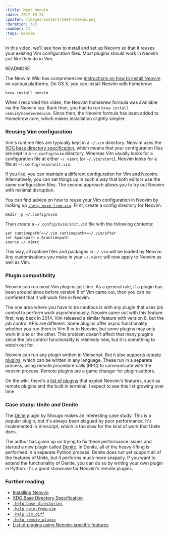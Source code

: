 ```yaml
---
:title: Meet Neovim
:date: 2017-10-24
:poster: /images/posters/meet-neovim.png
:duration: 323
:number: 71
:tags: Neovim
---
```


In this video, we'll see how to install and set up Neovim so that it reuses your existing Vim configuration files.
Most plugins should work in Neovim just like they do in Vim.

READMORE

The Neovim Wiki has comprehensive [instructions on how to install Neovim][install] on various platforms. On OS X, you can install Neovim with homebrew:

    brew install neovim

When I recorded this video, the Neovim homebrew formula was available via the Neovim tap. Back then, you had to run `brew install neovim/neovim/neovim`. Since then, the Neovim formula has been added to Homebrew core, which makes installation slightly simpler.

### Reusing Vim configuration

Vim's runtime files are typically kept in a `~/.vim` directory.
Neovim uses the [XDG base directory specification][xdg], which means that your configuration files are kept in a `~/.config/nvim` directory.
Whereas Vim usually looks for a configuration file at either `~/.vimrc` (or `~/.vim/vimrc`), Neovim looks for a file at `~/.config/nvim/init.vim`.

If you like, you can maintain a different configuration for Vim and Neovim.
Alternatively, you can set things up in such a way that both editors use the same configuration files.
The second approach allows you to try out Neovim with minimal disruption.

You can find advice on how to reuse your Vim configuration in Neovim by looking up [`:help nvim-from-vim`][nvim-from-vim]. First, create a config directory for Neovim:

    mkdir -p ~/.config/nvim

Then create a `~/.config/nvim/init.vim` file with the following contents:

```viml
set runtimepath^=~/.vim runtimepath+=~/.vim/after
let &packpath = &runtimepath
source ~/.vimrc
```

This way, all runtime files and packages in `~/.vim` will be loaded by Neovim. 
Any customisations you make in your `~/.vimrc` will now apply to Neovim as well as Vim.

### Plugin compatibility

Neovim can run most Vim plugins just fine.
As a general rule, if a plugin has been around since before version 8 of Vim came out, then you can be confident that it will work fine in Neovim.

The one area where you have to be cautious is with any plugin that uses job control to perform work asynchronously.
Neovim came out with this feature first, way back in 2014.
Vim released a similar feature with version 8, but the job control APIs are different.
Some plugins offer async functionality whether you run them in Vim 8 or in
Neovim, but some plugins may only work in one or the other.
This problem doesn't affect that many plugins since the job control functionality is relatively new, but it is something to watch out for.

Neovim can run any plugin written in Vimscript.
But it also supports [remote plugins][remote], which can be written in any language.
These run in a separate process, using remote procedure calls (RPC) to communicate with the neovim process.
Remote plugins are a game changer for plugin authors.

On the wiki, there's a [list of plugins][nvim-plugins] that exploit Neovim's features, such as remote plugins and the built in terminal.
I expect to see this list growing over time.

### Case study: Unite and Denite

The [Unite][unite] plugin by Shougo makes an interesting case study.
This is a popular plugin, but it's always been plagued by poor performance.
It's implemented in Vimscript, which is too slow for the kind of work that Unite does.

The author has given up on trying to fix these performance issues and started a new plugin called [Denite][denite].
In Denite, all of the heavy-lifting is performed in a separate Python process.
Denite does not yet support all of the features of Unite, but it performs much more snappily.
If you want to extend the functionality of Denite, you can do so by writing your own plugin in Python.
It's a good showcase for Neovim's remote plugins.

### Further reading

* [Installing Neovim][install]
* [XDG Base Directory Specification][xdg]
* [`:help base-directories`][base-directories]
* [`:help nvim-from-vim`][nvim-from-vim]
* [`:help vim_diff`][vim_diff]
* [`:help remote_plugin`][remote]
* [List of plugins using Neovim-specific features][nvim-plugins]

[install]: https://github.com/neovim/neovim/wiki/Installing-Neovim
[xdg]: https://specifications.freedesktop.org/basedir-spec/latest/index.html
[base-directories]: https://neovim.io/doc/user/starting.html#xdg
[nvim-from-vim]: https://neovim.io/doc/user/nvim.html#nvim-from-vim
[vim_diff]: https://neovim.io/doc/user/vim_diff.html
[nvim-plugins]: https://github.com/neovim/neovim/wiki/Related-projects#plugins
[remote]: https://neovim.io/doc/user/remote_plugin.html
[unite]: https://github.com/Shougo/unite.vim
[denite]: https://github.com/Shougo/denite.nvim
